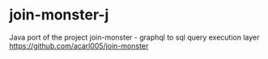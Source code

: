 # join-monster-j
Java port of the project join-monster - graphql to sql query execution layer https://github.com/acarl005/join-monster
